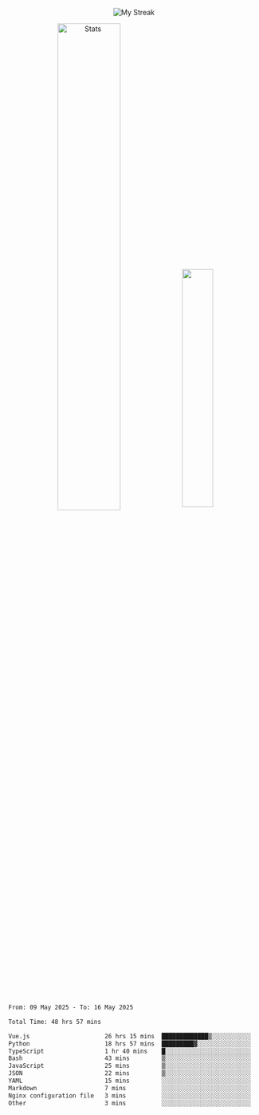 <p align="center">
<picture>
  <source media="(prefers-color-scheme: dark)" srcset="http://github-readme-streak-stats.herokuapp.com?user=semolik&theme=dark&hide_border=true&background=DD272700">
  <img alt="My Streak" src="http://github-readme-streak-stats.herokuapp.com?user=semolik&hide_border=true">
</picture>
</p>
<div align="center">
  <picture>
    <source media="(prefers-color-scheme: dark)" srcset="https://github-readme-stats.vercel.app/api?username=semolik&show_icons=true&bg_color=DD272700&hide_border=true&theme=dark">
        <img alt="Stats" src="https://github-readme-stats.vercel.app/api?username=semolik&show_icons=true&bg_color=DD272700&hide_border=true" width="50%" >
  </picture>
  <sup>
  <picture>
  <source media="(prefers-color-scheme: dark)" srcset="https://github-readme-stats.vercel.app/api/top-langs/?username=semolik&layout=compact&hide_border=true&bg_color=DD272700&theme=dark">
  <img src="https://github-readme-stats.vercel.app/api/top-langs/?username=semolik&layout=compact&hide_border=true" width="35%" />
  </picture>
  </sup>
</div>
<!--START_SECTION:waka-->

```txt
From: 09 May 2025 - To: 16 May 2025

Total Time: 48 hrs 57 mins

Vue.js                     26 hrs 15 mins  █████████████▒░░░░░░░░░░░   53.65 %
Python                     18 hrs 57 mins  █████████▓░░░░░░░░░░░░░░░   38.71 %
TypeScript                 1 hr 40 mins    █░░░░░░░░░░░░░░░░░░░░░░░░   03.44 %
Bash                       43 mins         ▒░░░░░░░░░░░░░░░░░░░░░░░░   01.46 %
JavaScript                 25 mins         ▒░░░░░░░░░░░░░░░░░░░░░░░░   00.87 %
JSON                       22 mins         ▒░░░░░░░░░░░░░░░░░░░░░░░░   00.76 %
YAML                       15 mins         ░░░░░░░░░░░░░░░░░░░░░░░░░   00.52 %
Markdown                   7 mins          ░░░░░░░░░░░░░░░░░░░░░░░░░   00.25 %
Nginx configuration file   3 mins          ░░░░░░░░░░░░░░░░░░░░░░░░░   00.13 %
Other                      3 mins          ░░░░░░░░░░░░░░░░░░░░░░░░░   00.12 %
```

<!--END_SECTION:waka-->

